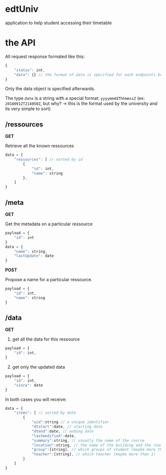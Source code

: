 # edtUniv
application to help student accessing their timetable

# the API

All request response formated like this:
```js
{
	"status": int,
	"data": {} // the format of data is specified for each endpoints below
}

```
Only the data object is specified afterwards.

The type `date` is a string with a special format: `yyyymmddThhmmssZ` (ex: `20180912T214850Z`, but why? -> this is the format used by the university and its very simple to sort)

## /ressources

**GET**

Retrieve all the known ressources

```js
data = {
	"ressources": [ // sorted by id
		{
			"id": int,
			"name": string
		},
	]
}
```

## /meta

**GET**

Get the metadata on a particular ressource

```js
payload = {
	"id": int
}
data = {
	"name": string,
	"lastUpdate": date
}
```

**POST**

Propose a name for a particular ressource.


```js
payload = {
	"id": int,
	"name": string
}
```


## /data

**GET**

1. get all the data for this ressource
```js
payload = {
	"id": int,
}
```

2. get only the updated data
```js
payload = {
	"id": int,
	"since": date
}
```

In both cases you will receive:
```js
data = {
	"items": [ // sorted by date
		{
			"uid":string // a unique identifier
			"dtstart":date, // starting date
			"dtend":date, // ending date
			"lastmodified":date,
			"summary":string, // usually the name of the course
			"location":string, // the name of the building and the room number
			"group":[string], // which groups of student (maybe more than 1)
			"teacher":[string], // which teacher (maybe more than 1)
		}
	]
}

```
